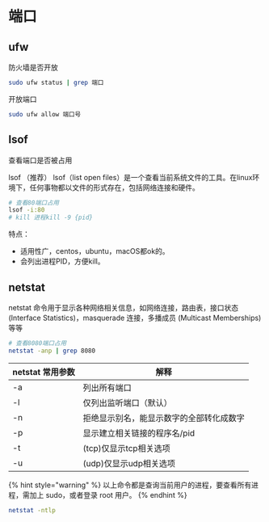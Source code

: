 # 端口

## ufw

防火墙是否开放

```bash
sudo ufw status | grep 端口
```

开放端口

```bash
sudo ufw allow 端口号
```

## lsof

查看端口是否被占用

lsof （推荐） lsof（list open files）是一个查看当前系统文件的工具。在linux环境下，任何事物都以文件的形式存在，包括网络连接和硬件。

```bash
# 查看80端口占用
lsof -i:80
# kill 进程kill -9 {pid}
```

特点：

* 适用性广，centos，ubuntu，macOS都ok的。
* 会列出进程PID，方便kill。

## netstat

netstat  命令用于显示各种网络相关信息，如网络连接，路由表，接口状态 (Interface Statistics)，masquerade 连接，多播成员 (Multicast Memberships) 等等

```bash
# 查看8080端口占用
netstat -anp | grep 8080
```

| netstat 常用参数 | 解释                   |
| ------------ | -------------------- |
| -a           | 列出所有端口               |
| -l           | 仅列出监听端口（默认）          |
| -n           | 拒绝显示别名，能显示数字的全部转化成数字 |
| -p           | 显示建立相关链接的程序名/pid     |
| -t           | (tcp)仅显示tcp相关选项      |
| -u           | (udp)仅显示udp相关选项      |

{% hint style="warning" %}
以上命令都是查询当前用户的进程，要查看所有进程，需加上 sudo，或者登录 root 用户。
{% endhint %}

```bash
netstat -ntlp
```
